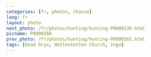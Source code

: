 ```yaml
---
categories: [fr, photos, chasse]
lang: fr
layout: photo
next_photo: /fr/photos/hunting/hunting-P0000139.html
picname: P0000266
prev_photo: /fr/photos/hunting/hunting-P0000265.html
tags: [Dead Oryx, Hottentotten Church, Ingo]
---
```

